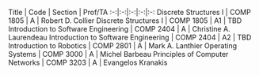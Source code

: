 Title | Code | Section | Prof/TA
:-:|:-:|:-:|:-:|:-:
Discrete Structures I | COMP 1805 | A | Robert D. Collier
Discrete Structures I | COMP 1805 | A1 | TBD
Introduction to Software Engineering | COMP 2404 | A | Christine A. Laurendeau
Introduction to Software Engineering | COMP 2404 | A2 | TBD
Introduction to Robotics | COMP 2801 | A | Mark A. Lanthier
Operating Systems | COMP 3000 | A | Michel Barbeau
Principles of Computer Networks | COMP 3203 | A | Evangelos Kranakis

